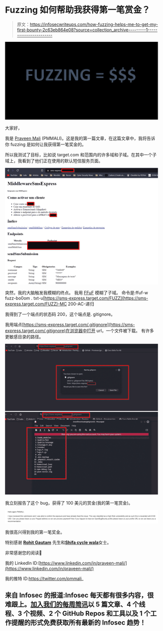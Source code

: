 # Fuzzing 如何帮助我获得第一笔赏金？

> 原文：<https://infosecwriteups.com/how-fuzzing-helps-me-to-get-my-first-bounty-2c63eb864e08?source=collection_archive---------1----------------------->

![](img/9a3b61f0c5e5114ebd0dcf45cd2088f1.png)

大家好，

我是 [Praveen Mali](https://www.linkedin.com/in/praveen-mali/) (PMMALI)。这是我的第一篇文章，在这篇文章中，我将告诉你 fuzzing 是如何让我获得第一笔奖金的。

所以我测试了目标，比如说 target.com 和范围内的许多域和子域。在其中一个子域上，我看到了他们正在使用的默认短信服务页面。

![](img/463d0118dd3ee4b3318af30bf14315a9.png)

突然，我的大脑触发我模糊的终点。
我用 [FFuF](https://github.com/ffuf/ffuf) 模糊了子域。
命令是:ffuf-w fuzz-bo0om . txt-u[https://sms-express.target.com/FUZZ](https://sms-express.target.com/FUZZ)-MC 200-AC-递归

我得到了一个端点的状态码 200，这个端点是. gitignore。

我用端点[https://sms-express.target.com/.gitignore](https://sms-express.target.com/.gitignore)在浏览器中打开 url，一个文件被下载。
有许多更敏感目录的路径。

![](img/0c2137a4daaf92063cd6c372c5d9762a.png)![](img/2461392516d0f92e94f48d6ea60e7921.png)

我立刻报告了这个 bug，获得了 100 美元的赏金(我的第一笔赏金)。

![](img/d28d4da0ec6a63dafc9a133321318cf2.png)

我很高兴得到我的第一笔奖金。

特别感谢 [**Rohit Gautam**](https://www.linkedin.com/in/iamrohitg/) 先生和[**Shifa cycle wala**](https://www.linkedin.com/in/shifa/)女士。

非常感谢您的阅读🙏

我的 LinkedIn ID:[https://www.linkedin.com/in/praveen-mali/](https://www.linkedin.com/in/praveen-mali/)

我的推特 ID:https://twitter.com/pmmali_

## 来自 Infosec 的报道:Infosec 每天都有很多内容，很难跟上。[加入我们的每周简讯](https://weekly.infosecwriteups.com/)以 5 篇文章、4 个线程、3 个视频、2 个 GitHub Repos 和工具以及 1 个工作提醒的形式免费获取所有最新的 Infosec 趋势！